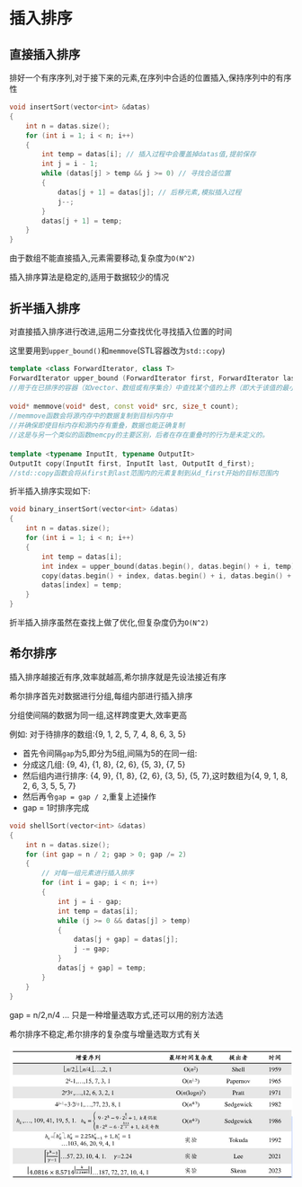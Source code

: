 # 插入排序

## 直接插入排序

排好一个有序序列,对于接下来的元素,在序列中合适的位置插入,保持序列中的有序性

```c++
void insertSort(vector<int> &datas)
{
    int n = datas.size();
    for (int i = 1; i < n; i++)
    {
        int temp = datas[i]; // 插入过程中会覆盖掉datas值,提前保存
        int j = i - 1;
        while (datas[j] > temp && j >= 0) // 寻找合适位置
        {
            datas[j + 1] = datas[j]; // 后移元素,模拟插入过程
            j--;
        }
        datas[j + 1] = temp;
    }
}
```

由于数组不能直接插入,元素需要移动,复杂度为`O(N^2)`

插入排序算法是稳定的,适用于数据较少的情况

## 折半插入排序

对直接插入排序进行改进,运用二分查找优化寻找插入位置的时间

这里要用到`upper_bound()`和`memmove`(STL容器改为`std::copy`)

```c++
template <class ForwardIterator, class T>
ForwardIterator upper_bound (ForwardIterator first, ForwardIterator last, const T& val);
//用于在已排序的容器（如vector、数组或有序集合）中查找某个值的上界（即大于该值的最小元素）

void* memmove(void* dest, const void* src, size_t count);
//memmove函数会将源内存中的数据复制到目标内存中
//并确保即使目标内存和源内存有重叠，数据也能正确复制
//这是与另一个类似的函数memcpy的主要区别，后者在存在重叠时的行为是未定义的。

template <typename InputIt, typename OutputIt>
OutputIt copy(InputIt first, InputIt last, OutputIt d_first);
//std::copy函数会将从first到last范围内的元素复制到从d_first开始的目标范围内
```

折半插入排序实现如下:

```c++
void binary_insertSort(vector<int> &datas)
{
    int n = datas.size();
    for (int i = 1; i < n; i++)
    {
        int temp = datas[i];
        int index = upper_bound(datas.begin(), datas.begin() + i, temp) - datas.begin();
        copy(datas.begin() + index, datas.begin() + i, datas.begin() + index + 1);
        datas[index] = temp;
    }
}
```
折半插入排序虽然在查找上做了优化,但复杂度仍为`O(N^2)`

## 希尔排序

插入排序越接近有序,效率就越高,希尔排序就是先设法接近有序

希尔排序首先对数据进行分组,每组内部进行插入排序

分组使间隔的数据为同一组,这样跨度更大,效率更高

例如: 对于待排序的数组:{9, 1, 2, 5, 7, 4, 8, 6, 3, 5}

 + 首先令间隔`gap`为5,即分为5组,间隔为5的在同一组:
+ 分成这几组: {9, 4}, {1, 8}, {2, 6}, {5, 3}, {7, 5}
+ 然后组内进行排序: {4, 9}, {1, 8}, {2, 6}, {3, 5}, {5, 7},这时数组为{4, 9, 1, 8, 2, 6, 3, 5, 5, 7}
+ 然后再令`gap = gap / 2`,重复上述操作
+ gap = 1时排序完成

```c++
void shellSort(vector<int> &datas)
{
    int n = datas.size();
    for (int gap = n / 2; gap > 0; gap /= 2)
    {
        // 对每一组元素进行插入排序
        for (int i = gap; i < n; i++)
        {
            int j = i - gap;
            int temp = datas[i];
            while (j >= 0 && datas[j] > temp)
            {
                datas[j + gap] = datas[j];
                j -= gap;
            }
            datas[j + gap] = temp;
        }
    }
}

```

gap = n/2,n/4 ... 只是一种增量选取方式,还可以用的别方法选

希尔排序不稳定,希尔排序的复杂度与增量选取方式有关

![](./files/shellSort.jpg)